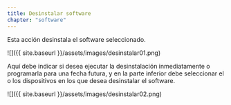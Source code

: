 ```yaml
---
title: Desinstalar software
chapter: "software"
---
```


Esta acción desinstala el software seleccionado.

![]({{ site.baseurl }}/assets/images/desinstalar01.png)

Aquí debe indicar si desea ejecutar la desinstalación inmediatamente o programarla para una fecha futura, y en la parte inferior debe seleccionar el o los dispositivos en los que desea desinstalar el software.

![]({{ site.baseurl }}/assets/images/desinstalar02.png)
